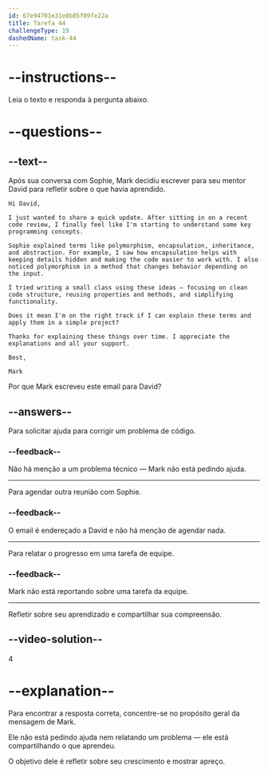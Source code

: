 ```yaml
---
id: 67e94701e31e8b85f09fe22a
title: Tarefa 44
challengeType: 19
dashedName: task-44
---
```


<!-- READING -->

# --instructions--

Leia o texto e responda à pergunta abaixo.

# --questions--

## --text--

Após sua conversa com Sophie, Mark decidiu escrever para seu mentor David para refletir sobre o que havia aprendido.

`Hi David,`

`I just wanted to share a quick update. After sitting in on a recent code review, I finally feel like I'm starting to understand some key programming concepts.`

`Sophie explained terms like polymorphism, encapsulation, inheritance, and abstraction. For example, I saw how encapsulation helps with keeping details hidden and making the code easier to work with. I also noticed polymorphism in a method that changes behavior depending on the input.`

`I tried writing a small class using these ideas — focusing on clean code structure, reusing properties and methods, and simplifying functionality.`

`Does it mean I'm on the right track if I can explain these terms and apply them in a simple project?`

`Thanks for explaining these things over time. I appreciate the explanations and all your support.`

`Best,`

`Mark`

Por que Mark escreveu este email para David?

## --answers--

Para solicitar ajuda para corrigir um problema de código.

### --feedback--

Não há menção a um problema técnico — Mark não está pedindo ajuda.

---

Para agendar outra reunião com Sophie.

### --feedback--

O email é endereçado a David e não há menção de agendar nada.

---

Para relatar o progresso em uma tarefa de equipe.

### --feedback--

Mark não está reportando sobre uma tarefa da equipe.

---

Refletir sobre seu aprendizado e compartilhar sua compreensão.

## --video-solution--

4

# --explanation--

Para encontrar a resposta correta, concentre-se no propósito geral da mensagem de Mark.

Ele não está pedindo ajuda nem relatando um problema — ele está compartilhando o que aprendeu.

O objetivo dele é refletir sobre seu crescimento e mostrar apreço.
